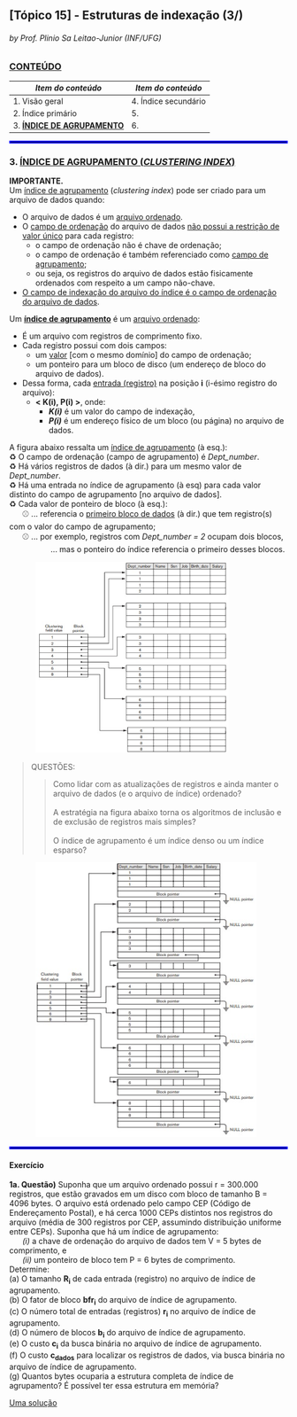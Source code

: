 ## [Tópico 15] - Estruturas de indexação (3/)
###### *by Prof. Plinio Sa Leitao-Junior (INF/UFG)*

### <ins>CONTEÚDO</ins>

|_Item do conteúdo_|_Item do conteúdo_|
|-|-|
|1. Visão geral|4. Índice secundário|
|2. Índice primário|5. |
|3. <ins>**ÍNDICE DE AGRUPAMENTO**</ins>|6. |

<hr style="border:2px solid blue">

### 3. <ins>ÍNDICE DE AGRUPAMENTO (_CLUSTERING INDEX_)</ins>

**IMPORTANTE.**<br>
Um <ins>índice de agrupamento</ins> (_clustering index_) pode ser criado para um arquivo de dados quando:
- O arquivo de dados é um <ins>arquivo ordenado</ins>.
- O <ins>campo de ordenação</ins> do arquivo de dados <ins>não possui a restrição de valor único</ins> para cada registro:
  - o campo de ordenação não é chave de ordenação;
  - o campo de ordenação é também referenciado como <ins>campo de agrupamento</ins>;
  - ou seja, os registros do arquivo de dados estão fisicamente ordenados com respeito a um campo não-chave.
- <ins>O campo de indexação do arquivo do índice é o campo de ordenação do arquivo de dados</ins>.

Um <ins>**índice de agrupamento**</ins> é um <ins>arquivo ordenado</ins>:
- É um arquivo com registros de comprimento fixo.
- Cada registro possui com dois campos:
  - um <ins>valor</ins> [com o mesmo domínio] do campo de ordenação;
  - um ponteiro para um bloco de disco (um endereço de bloco do arquivo de dados).
- Dessa forma, cada <ins>entrada (registro)</ins> na posição **i** (i-ésimo registro do arquivo):
  - **< K(i), P(i) >**, onde:
    - **_K(i)_** é um valor do campo de indexação,
    - **_P(i)_** é um endereço físico de um bloco (ou página) no arquivo de dados.

A figura abaixo ressalta um <ins>índice de agrupamento</ins> (à esq.):<br>
&#x267B; O campo de ordenação (campo de agrupamento) é _Dept_number_.<br>
&#x267B; Há vários registros de dados (à dir.) para um mesmo valor de _Dept_number_.<br>
&#x267B; Há uma entrada no índice de agrupamento (à esq) para cada valor distinto do campo de agrupamento [no arquivo de dados].<br>
&#x267B; Cada valor de ponteiro de bloco (à esq.):<br>
&nbsp;&nbsp;&nbsp;&nbsp;&nbsp;&nbsp;&#x26BE; ... referencia o <ins>primeiro bloco de dados</ins> (à dir.) que tem registro(s) com o valor do campo de agrupamento;<br>
&nbsp;&nbsp;&nbsp;&nbsp;&nbsp;&nbsp;&#x26BE; ... por exemplo, registros com _Dept_number = 2_ ocupam dois blocos,<br>
&nbsp;&nbsp;&nbsp;&nbsp;&nbsp;&nbsp;&nbsp;&nbsp;&nbsp;&nbsp;&nbsp;&nbsp;&nbsp;&nbsp;&nbsp;&nbsp;&nbsp;&nbsp; ... mas o ponteiro do índice referencia o primeiro desses blocos.

&nbsp;&nbsp;&nbsp;&nbsp;&nbsp;&nbsp;&nbsp;&nbsp;&nbsp;&nbsp;&nbsp;&nbsp;<img src="../media/arquivo-35.jpg" width="350">

> QUESTÕES:<br>
>> Como lidar com as atualizações de registros e ainda manter o arquivo de dados (e o arquivo de índice) ordenado?<br><br>
>> A estratégia na figura abaixo torna os algoritmos de inclusão e de exclusão de registros mais simples?<br><br>
>> O índice de agrupamento é um índice denso ou um índice esparso?

&nbsp;&nbsp;&nbsp;&nbsp;&nbsp;&nbsp;&nbsp;&nbsp;&nbsp;&nbsp;&nbsp;&nbsp;<img src="../media/arquivo-36.jpg" width="400">

<hr style="border:2px solid blue">

#### Exercício

**1a. Questão)** Suponha que um arquivo ordenado possui r = 300.000 registros, que estão gravados em um disco com bloco de tamanho B = 4096 bytes. O arquivo está ordenado pelo campo CEP (Código de Endereçamento Postal), e há cerca 1000 CEPs distintos nos registros do arquivo (média de 300 registros por CEP, assumindo distribuição uniforme entre CEPs). Suponha que há um índice de agrupamento:<br>
&nbsp;&nbsp;&nbsp;&nbsp;&nbsp;&nbsp;_(i)_ a chave de ordenação do arquivo de dados tem V = 5 bytes de comprimento, e<br>
&nbsp;&nbsp;&nbsp;&nbsp;&nbsp;&nbsp;_(ii)_ um ponteiro de bloco tem P = 6 bytes de comprimento.<br>
Determine:<br>
(a) O tamanho **R<sub>i</sub>** de cada entrada (registro) no arquivo de índice de agrupamento.<br>
(b) O fator de bloco **bfr<sub>i</sub>** do arquivo de índice de agrupamento.<br>
(c) O número total de entradas (registros) **r<sub>i</sub>** no arquivo de índice de agrupamento.<br>
(d) O número de blocos **b<sub>i</sub>** do arquivo de índice de agrupamento.<br>
(e) O custo **c<sub>i</sub>** da busca binária no arquivo de índice de agrupamento.<br>
(f) O custo **c<sub>dados</sub>** para localizar os registros de dados, via busca binária no arquivo de índice de agrupamento.<br>
(g) Quantos bytes ocuparia a estrutura completa de índice de agrupamento? É possível ter essa estrutura em memória?  

[Uma solução](./topico-15solucao-01.md)

